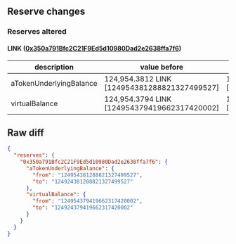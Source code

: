 ## Reserve changes

### Reserves altered

#### LINK ([0x350a791Bfc2C21F9Ed5d10980Dad2e2638ffa7f6](https://optimistic.etherscan.io/address/0x350a791Bfc2C21F9Ed5d10980Dad2e2638ffa7f6))

| description | value before | value after |
| --- | --- | --- |
| aTokenUnderlyingBalance | 124,954.3812 LINK [124954381288821327499527] | 124,924.3812 LINK [124924381288821327499527] |
| virtualBalance | 124,954.3794 LINK [124954379419662317420002] | 124,924.3794 LINK [124924379419662317420002] |


## Raw diff

```json
{
  "reserves": {
    "0x350a791Bfc2C21F9Ed5d10980Dad2e2638ffa7f6": {
      "aTokenUnderlyingBalance": {
        "from": "124954381288821327499527",
        "to": "124924381288821327499527"
      },
      "virtualBalance": {
        "from": "124954379419662317420002",
        "to": "124924379419662317420002"
      }
    }
  }
}
```